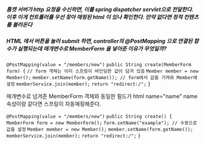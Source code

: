 ##### 톰캣 서버가 http 요청을 수신하면, 이를 spring dispatcher servlet으로 전달한다. 이후 이게 컨트롤러를 우선 찾아 매핑된 html 이 있나 확인한다. 만약 없다면 정적 컨텐츠를 불러온다
##### HTML 에서 버튼을 눌러 submit 하면, controller의 @PostMapping 으로 연결된 함수가 실행되는데 매개변수로 MemberForm 을 넣어준 이유가 무엇일까?

`@PostMapping(value = "/members/new")`
`public String create(MemberForm form) {`
    `// form 객체는 이미 스프링이 바인딩한 값이 담겨 있음`
    `Member member = new Member();`
    `member.setName(form.getName()); // form에서 값을 가져와 Member에 설정`
    `memberService.join(member);`
    `return "redirect:/";`
`}`

매개변수로 넘겨준 MemberForm 객체와 동일한 필드가 html name="name" name 속성이랑 같다면 스프링이 자동매핑해준다.

`@PostMapping(value = "/members/new")`
`public String create() {`
    `MemberForm form = new MemberForm();`
    `form.setName("example"); // 수동으로 값을 설정`
    `Member member = new Member();`
    `member.setName(form.getName());`
    `memberService.join(member);`
    `return "redirect:/";`
`}`


